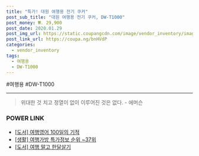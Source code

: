 ```yaml
--- 
title: "특가! 대원 여행용 전기 쿠커" 
post_sub_title: "대원 여행용 전기 쿠커, DW-T1000" 
post_money: ₩. 29,900 
post_date: 2020.01.29 
post_img_url: https://static.coupangcdn.com/image/vendor_inventory/images/2016/05/03/10/5/dea773ec-2412-436f-bc05-97a57cf61cf9.jpg 
post_link_url: https://coupa.ng/bnHVdP 
categories: 
  - vendor_inventory 
tags: 
  - 여행용 
  - DW-T1000 
--- 
```

  #여행용 #DW-T1000 
<hr> 

> 위대한 것 치고 정열이 없이 이루어진 것은 없다. - 에머슨 


### POWER LINK

* <a href="https://blog.naver.com/santokki14/221785488327" target="_blank">[도서] 여행영어 100일의 기적</a>
* <a href="https://blog.naver.com/sakai111/221777396317" target="_blank"> [생활] 여행가방 특가정보 순위 ~37위</a>
* <a href="https://blog.naver.com/sakai111/221777511494" target="_blank">[도서] 여행 말고 한달살기</a>
